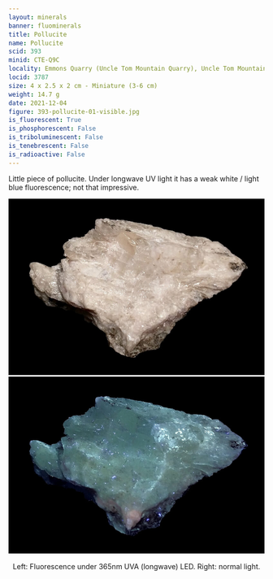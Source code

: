 ```yaml
---
layout: minerals
banner: fluominerals
title: Pollucite
name: Pollucite
scid: 393
minid: CTE-Q9C
locality: Emmons Quarry (Uncle Tom Mountain Quarry), Uncle Tom Mountain, Greenwood, Oxford County, Maine, USA
locid: 3787
size: 4 x 2.5 x 2 cm - Miniature (3-6 cm)
weight: 14.7 g
date: 2021-12-04
figure: 393-pollucite-01-visible.jpg
is_fluorescent: True
is_phosphorescent: False
is_triboluminescent: False
is_tenebrescent: False
is_radioactive: False
---
```

Little piece of pollucite. Under longwave UV light it has a weak white / light blue fluorescence; not that impressive.

<figure style='text-align:center; margin:0 auto; width:100%;'>
 <div class='image-slider'>
  <img src='/img/minerals/393-pollucite-01-visible.jpg'>
  <div class='image-slider-image'>
   <img src='/img/minerals/393-pollucite-02-365led.jpg'>
   <div class='image-slider-dot'></div>
  </div>
 </div>
 <figcaption style='padding:1em 0 2em'>Left: Fluorescence under 365nm UVA (longwave) LED. Right: normal light.</figcaption>
</figure>


